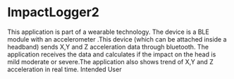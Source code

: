# ImpactLogger2
This application is part of a wearable technology. The device is a BLE module 
with an accelerometer .This device (which can be attached inside a headband) sends X,Y and Z acceleration data through bluetooth. The application receives the data  and calculates if the impact on the head is mild moderate or severe.The application also shows trend of  X,Y and Z acceleration in real time. 
Intended User
